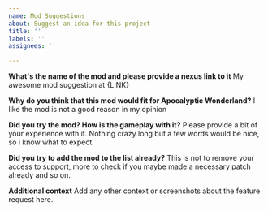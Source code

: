 ```yaml
---
name: Mod Suggestions
about: Suggest an idea for this project
title: ''
labels: ''
assignees: ''

---
```


**What's the name of the mod and please provide a nexus link to it**
My awesome mod suggestion at {LINK}

**Why do you think that this mod would fit for Apocalyptic Wonderland?**
I like the mod is not a good reason in my opinion

**Did you try the mod? How is the gameplay with it?**
Please provide a bit of your experience with it. Nothing crazy long but a few words would be nice, so i know what to expect.

**Did you try to add the mod to the list already?**
This is not to remove your access to support, more to check if you maybe made a necessary patch already and so on.

**Additional context**
Add any other context or screenshots about the feature request here.
